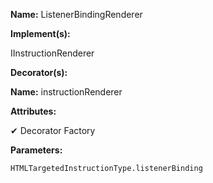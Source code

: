 **Name:** ListenerBindingRenderer

**Implement(s):**

IInstructionRenderer

**Decorator(s):**

**Name:** instructionRenderer

**Attributes:**

✔ Decorator Factory

**Parameters:**

```
HTMLTargetedInstructionType.listenerBinding
```

